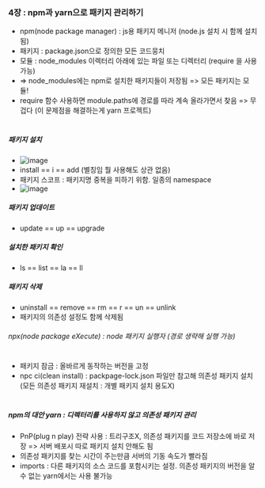 ### 4장 : npm과 yarn으로 패키지 관리하기
- npm(node package manager) : js용 패키지 메니저 (node.js 설치 시 함께 설치됨)
- 패키지 : package.json으로 정의한 모든 코드뭉치
- 모듈 : node_modules 이렉터리 아래에 있는 파일 또는 디렉터리 (require 을 사용 가능)
- => node_modules에는 npm로 설치한 패키지들이 저장됨 => 모든 패키지는 모듈!
- require 함수 사용하면 module.paths에 경로를 따라 계속 올라가면서 찾음 => 무겁다 (이 문제점을 해결하는게 yarn 프로젝트)
#
##### 패키지 설치
- ![image](https://github.com/FE-DeepDive-Study/Nodejs_Study/assets/34494755/a6c1648a-dca1-4244-af56-af87c6d369d4)
- install == i == add (별칭임 뭘 사용해도 상관 없음)
- 패키지 스코프 : 패키지명 중복을 피하기 위함. 일종의 namespace
- ![image](https://github.com/FE-DeepDive-Study/Nodejs_Study/assets/34494755/9e524c30-7687-44f8-805b-ae0ba21d4b96)
##### 패키지 업데이트
- update == up == upgrade
##### 설치한 패키지 확인
- ls == list == la == ll
##### 패키지 삭제
- uninstall == remove == rm == r == un == unlink
- 패키지의 의존성 설정도 함께 삭제됨
###### npx(node package eXecute) : node 패키지 실행자 (경로 생략해 실행 가능)
#
- 패키지 잠금 : 올바르게 동작하는 버전을 고정
- npc ci(clean install) : packpage-lock.json 파일만 참고해 의존성 패키지 설치 (모든 의존성 패키지 재설치 : 개별 패키지 설치 용도X)
#
##### npm의 대안 yarn : 디렉터리를 사용하지 않고 의존성 패키지 관리
- PnP(plug n play) 전략 사용 : 트리구조X, 의존성 패키지를 코드 저장소에 바로 저장 => 서버 배포시 따로 패키지 설치 안해도 됨
- 의존성 패키지를 찾는 시간이 주는만큼 서버의 기동 속도가 빨라짐
- imports : 다른 패키지의 소스 코드를 포함시키는 설정. 의존성 패키지의 버전을 알수 없는 yarn에서는 사용 불가능

